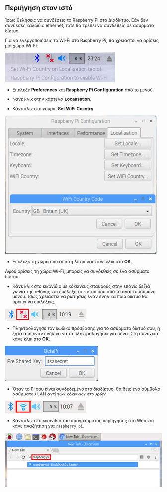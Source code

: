## Περιήγηση στον ιστό

Ίσως θελήσεις να συνδέσεις το Raspberry Pi στο Διαδίκτυο. Εάν δεν σύνδεσες καλώδιο ethernet, τότε θα πρέπει να συνδεθείς σε ασύρματο δίκτυο.

Για να ενεργοποιήσεις το Wi-Fi στο Raspberry Pi, θα χρειαστεί να ορίσεις μια χώρα Wi-Fi.

![όρισε χώρα wifi](images/pi-set-wifi-country.png)

+ Επέλεξε **Preferences** και **Raspberry Pi Configuration** από το μενού.

+ Κάνε κλικ στην καρτέλα **Localisation**.

+ Κάνε κλικ στο κουμπί **Set WiFi Country**.

![επέλεξε χώρα wifi](images/pi-select-wifi-country.png)

+ Επέλεξε τη χώρα σου από τη λίστα και κάνε κλικ στο **OK**.

Αφού ορίσεις τη χώρα Wi-Fi, μπορείς να συνδεθείς σε ένα ασύρματο δίκτυο.

+ Κάνε κλικ στο εικονίδιο με κόκκινους σταυρούς στην επάνω δεξιά γωνία της οθόνης και επέλεξε το δίκτυό σου από το αναπτυσσόμενο μενού. Ίσως χρειαστεί να ρωτήσεις έναν ενήλικα ποιο δίκτυο θα πρέπει να επιλέξεις.

![Δεν υπάρχει wifi](images/no-wifi.png)

+ Πληκτρολόγησε τον κωδικό πρόσβασης για το ασύρματο δίκτυό σου, ή ζήτα από έναν ενήλικο να το πληκτρολογήσει για σένα. Στη συνέχεια κάνε κλικ στο **OK**.

![Πληκτρολόγησε κωδικό πρόσβασης](images/type-password.png)

+ Όταν το Pi σου είναι συνδεδεμένο στο διαδίκτυο, θα δεις ένα σύμβολο ασύρματου LAN αντί των κόκκινων σταυρών.

![screenshot](images/pi-wifi.png)

+ Κάνε κλικ στο εικονίδιο του προγράμματος περιήγησης στο Web και κάνε αναζήτηση για `raspberry pi`.

![screenshot](images/pi-browser.png)